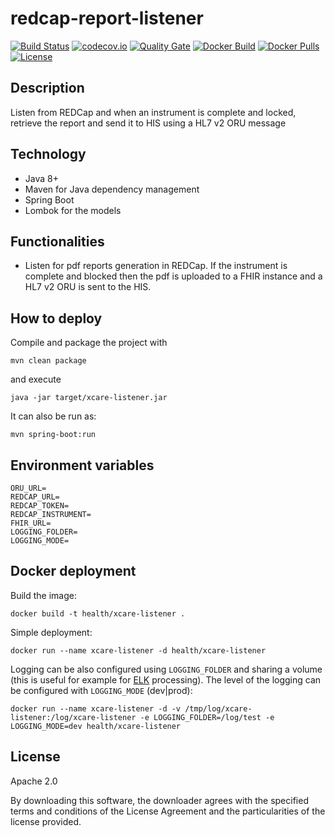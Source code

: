 # redcap-report-listener

[![Build Status](https://travis-ci.org/AriHealth/spring-boot-template.svg?branch=master)](https://travis-ci.org/AriHealth/spring-boot-template) 
[![codecov.io](https://codecov.io/gh/AriHealth/spring-boot-template/branch/master/graphs/badge.svg)](http://codecov.io/gh/AriHealth/spring-boot-template)
[![Quality Gate](https://sonarcloud.io/api/project_badges/measure?project=net.atos.ari:spring-boot-template&metric=alert_status)](https://sonarcloud.io/dashboard/index/net.atos.ari:spring-boot-template)
[![Docker Build](https://img.shields.io/docker/cloud/build/ccavero/simple-calculator)](https://cloud.docker.com/u/ccavero/repository/docker/ccavero/simple-calculator)
[![Docker Pulls](https://img.shields.io/docker/pulls/ccavero/simple-calculator)](https://cloud.docker.com/u/ccavero/repository/docker/ccavero/simple-calculator)
[![License](https://img.shields.io/badge/License-Apache%202.0-green.svg)](https://opensource.org/licenses/Apache-2.0)

## Description

Listen from REDCap and when an instrument is complete and locked, retrieve the report and send it to HIS using a HL7 v2 ORU message

## Technology

- Java 8+
- Maven for Java dependency management
- Spring Boot 
- Lombok for the models

## Functionalities

- Listen for pdf reports generation in REDCap. If the instrument is complete and blocked then the pdf is uploaded to a FHIR instance and a HL7 v2 ORU is sent to the HIS.

## How to deploy

Compile and package the project with

```
mvn clean package
```

and execute

```
java -jar target/xcare-listener.jar
```

It can also be run as:

```
mvn spring-boot:run
```

## Environment variables

	ORU_URL=
	REDCAP_URL=
	REDCAP_TOKEN=
	REDCAP_INSTRUMENT=
	FHIR_URL=
    LOGGING_FOLDER=
    LOGGING_MODE=

## Docker deployment

Build the image:

```
docker build -t health/xcare-listener .
```

Simple deployment:

```
docker run --name xcare-listener -d health/xcare-listener
```

Logging can be also configured using `LOGGING_FOLDER` and sharing a volume (this is useful for example for [ELK](https://www.elastic.co/elk-stack) processing). The level of the logging can be configured with `LOGGING_MODE` (dev|prod):

```
docker run --name xcare-listener -d -v /tmp/log/xcare-listener:/log/xcare-listener -e LOGGING_FOLDER=/log/test -e LOGGING_MODE=dev health/xcare-listener
```

## License

Apache 2.0

By downloading this software, the downloader agrees with the specified terms and conditions of the License Agreement and the particularities of the license provided.
